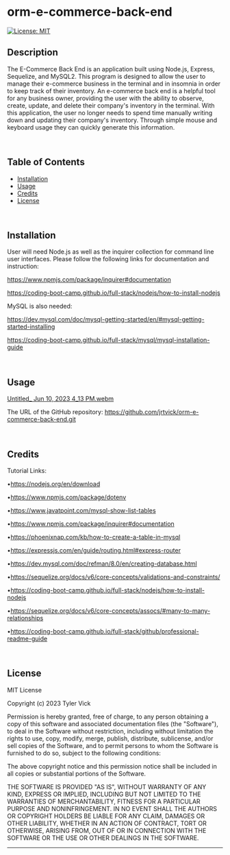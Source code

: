 # orm-e-commerce-back-end

[![License: MIT](https://img.shields.io/badge/License-MIT-yellow.svg)](https://opensource.org/licenses/MIT)

## Description

The E-Commerce Back End is an application built using Node.js, Express, Sequelize, and MySQL2. This program is designed to allow the user to manage their e-commerce business in the terminal and in insomnia in order to keep track of their inventory. An e-commerce back end is a helpful tool for any business owner, providing the user with the ability to observe, create, update, and delete their company's inventory in the terminal. With this application, the user no longer needs to spend time manually writing down and updating their company's inventory. Through simple mouse and keyboard usage they can quickly generate this information.

<br>

## Table of Contents
  - [Installation](#installation)
  - [Usage](#usage)
  - [Credits](#credits)
  - [License](#license)

<br>

## Installation

User will need Node.js as well as the inquirer collection for command line user interfaces. Please follow the following links for documentation and instruction:

https://www.npmjs.com/package/inquirer#documentation

https://coding-boot-camp.github.io/full-stack/nodejs/how-to-install-nodejs

MySQL is also needed:

https://dev.mysql.com/doc/mysql-getting-started/en/#mysql-getting-started-installing

https://coding-boot-camp.github.io/full-stack/mysql/mysql-installation-guide

<br>

## Usage

[Untitled_ Jun 10, 2023 4_13 PM.webm](https://github.com/jrtvick/orm-e-commerce-back-end/assets/130930081/5614c266-6f53-49e3-b9b2-09b8b57ecf22)

The URL of the GitHub repository: https://github.com/jrtvick/orm-e-commerce-back-end.git

<br>

## Credits

Tutorial Links:

•https://nodejs.org/en/download

•https://www.npmjs.com/package/dotenv

•https://www.javatpoint.com/mysql-show-list-tables

•https://www.npmjs.com/package/inquirer#documentation

•https://phoenixnap.com/kb/how-to-create-a-table-in-mysql

•https://expressjs.com/en/guide/routing.html#express-router

•https://dev.mysql.com/doc/refman/8.0/en/creating-database.html

•https://sequelize.org/docs/v6/core-concepts/validations-and-constraints/

•https://coding-boot-camp.github.io/full-stack/nodejs/how-to-install-nodejs

•https://sequelize.org/docs/v6/core-concepts/assocs/#many-to-many-relationships

•https://coding-boot-camp.github.io/full-stack/github/professional-readme-guide

<br>

## License

MIT License

Copyright (c) 2023 Tyler Vick

Permission is hereby granted, free of charge, to any person obtaining a copy
of this software and associated documentation files (the "Software"), to deal
in the Software without restriction, including without limitation the rights
to use, copy, modify, merge, publish, distribute, sublicense, and/or sell
copies of the Software, and to permit persons to whom the Software is
furnished to do so, subject to the following conditions:

The above copyright notice and this permission notice shall be included in all
copies or substantial portions of the Software.

THE SOFTWARE IS PROVIDED "AS IS", WITHOUT WARRANTY OF ANY KIND, EXPRESS OR
IMPLIED, INCLUDING BUT NOT LIMITED TO THE WARRANTIES OF MERCHANTABILITY,
FITNESS FOR A PARTICULAR PURPOSE AND NONINFRINGEMENT. IN NO EVENT SHALL THE
AUTHORS OR COPYRIGHT HOLDERS BE LIABLE FOR ANY CLAIM, DAMAGES OR OTHER
LIABILITY, WHETHER IN AN ACTION OF CONTRACT, TORT OR OTHERWISE, ARISING FROM,
OUT OF OR IN CONNECTION WITH THE SOFTWARE OR THE USE OR OTHER DEALINGS IN THE
SOFTWARE.

---
